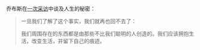 乔布斯在[一次采访](https://www.youtube.com/watch?v=kYfNvmF0Bqw)中谈及人生的秘密：

> 一旦我们了解了这个事实，我们就再也回不去了：  
>   
> 我们周围存在的东西都是由那些不比我们聪明的人创造的。我们应该拥抱生活，改变生活，并留下自己的痕迹。